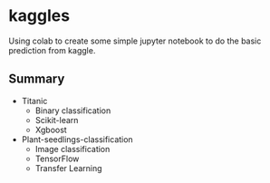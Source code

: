 # kaggles
Using colab to create some simple jupyter notebook to do the basic prediction from kaggle.

## Summary
- Titanic
  - Binary classification
  - Scikit-learn
  - Xgboost
- Plant-seedlings-classification
  - Image classification
  - TensorFlow
  - Transfer Learning
  
  
